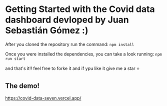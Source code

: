 # Getting Started with the Covid data dashboard devloped by Juan Sebastián Gómez :)

After you cloned the repository run the command:
`npm install`

Once you were installed the dependencies, you can take a look running:
`npm run start`

and that's it!!
feel free to forke it and if ypu like it give me a star ⭐️

## The demo!

https://covid-data-seven.vercel.app/

